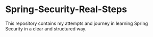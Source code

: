 # Spring-Security-Real-Steps
This repository contains my attempts and journey in learning Spring Security in a clear and structured way.
